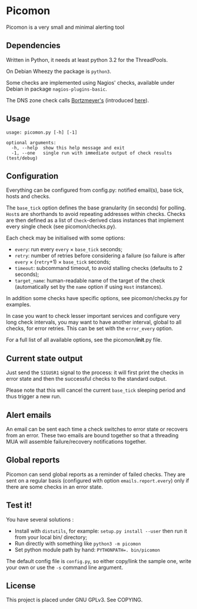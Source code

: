 Picomon
=======

Picomon is a very small and minimal alerting tool


Dependencies
------------

Written in Python, it needs at least python 3.2 for the ThreadPools.

On Debian Wheezy the package is `python3`.

Some checks are implemented using Nagios' checks,
available under Debian in package `nagios-plugins-basic`.

The DNS zone check calls [Bortzmeyer's](https://github.com/bortzmeyer/check_dns_soa)
(introduced [here](http://www.bortzmeyer.org/go-dns-icinga.html)).


Usage
-----

    usage: picomon.py [-h] [-1]

    optional arguments:
      -h, --help  show this help message and exit
      -1, --one   single run with immediate output of check results (test/debug)


Configuration
-------------

Everything can be configured from config.py: notified email(s), base tick, hosts and checks.

The `base_tick` option defines the base granularity (in seconds) for polling.
`Host`s are shorthands to avoid repeating addresses within checks.
Checks are then defined as a list of `Check`-derived class instances that
implement every single check (see picomon/checks.py).

Each check may be initialised with some options:

  * `every`: run every `every` × `base_tick` seconds;
  * `retry`: number of retries before considering a failure (so failure is after `every` × (`retry`+1) × `base_tick` seconds;
  * `timeout`: subcommand timeout, to avoid stalling checks (defaults to 2 seconds);
  * `target_name`: human-readable name of the target of the check (automatically set by the `name` option if using `Host` instances).

In addition some checks have specific options, see picomon/checks.py for examples.

In case you want to check lesser important services and configure very long check intervals, you may
want to have another interval, global to all checks, for error retries. This can be set with the `error_every` option.

For a full list of all available options, see the picomon/__init__.py file.

Current state output
--------------------

Just send the `SIGUSR1` signal to the process: it will first print the checks
in error state and then the successful checks to the standard output.

Please note that this will cancel the current `base_tick` sleeping period
and thus trigger a new run.


Alert emails
------------

An email can be sent each time a check switches to error state or recovers from
an error. These two emails are bound together so that a threading MUA will assemble
failure/recovery notifications together.


Global reports
--------------
Picomon can send global reports as a reminder of failed checks.
They are sent on a regular basis (configured with option `emails.report.every`)
only if there are some checks in an error state.


Test it!
--------

You have several solutions :

  * Install with `distutils`, for example: `setup.py install --user` then run it from your local bin/ directory;
  * Run directly with something like `python3 -m picomon`
  * Set python module path by hand: `PYTHONPATH=. bin/picomon`

The default config file is `config.py`, so either copy/link the sample one, write
your own or use the `-s` command line argument.


License
-------

This project is placed under GNU GPLv3. See COPYING.
